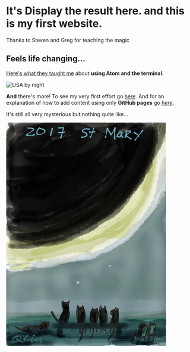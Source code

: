 # It's <span id="demo">Display the result here.</span> and this is my first website.
<script>
document.getElementById("demo").innerHTML = new Date();
</script>

Thanks to Steven and Greg for teaching the magic

## Feels life changing...

[Here's what they taught me](howto.html) about **using Atom and the terminal.**

![USA by night](https://svs.gsfc.nasa.gov/vis/a000000/a004000/a004019/E_W_north_america.0001.jpg)

**And** there's more!  To see my very first effort go [here](page2.html). And for an explanation of how to add content using only **GitHub pages** go *[here](page3.html)*.

It's still all very mysterious but nothing quite like...

![cat eclipse viewing](IMG_0528.JPG)
